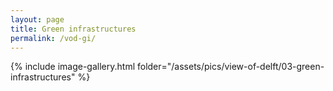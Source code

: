 ```yaml
---
layout: page
title: Green infrastructures
permalink: /vod-gi/
---
```


<!--create a image gallery by folder-->
{% include image-gallery.html folder="/assets/pics/view-of-delft/03-green-infrastructures" %}

<!--script and css for lightbox to create a slide view of images-->
<script type="text/javascript" src="/js/lightbox.js"></script>
<link rel="stylesheet" href="/assets/css/lightbox.css">